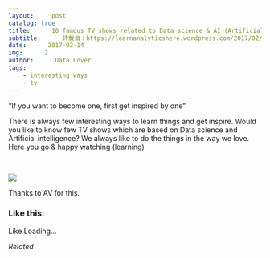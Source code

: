 ```yaml
---
layout:     post
catalog: true
title:      10 famous TV shows related to Data science & AI (Artificial Intelligence)
subtitle:      转载自：https://learnanalyticshere.wordpress.com/2017/02/14/10-famous-tv-shows-related-data-science-ai-artificial-intelligence/
date:      2017-02-14
img:      2
author:      Data Lover
tags:
    - interesting ways
    - tv
---
```


“If you want to become one, first get inspired by one”

There is always few interesting ways to learn things and get inspire. Would you like to know few TV shows which are based on Data science and Artificial intelligence? We always like to do the things in the way we love. Here you go & happy watching (learning)

 

![](https://learnanalyticshere.files.wordpress.com/2017/02/final_finally.jpg?w=700)


Thanks to AV for this.





### Like this:

Like Loading...


*Related*

